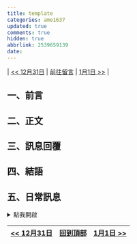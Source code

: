 ```yaml
---
title: template
categories: ame1637
updated: true
comments: true
hidden: true
abbrlink: 2539659139
date:
---
```


| <a href="/ame1637/1713164916"><< 12月31日</a> | <a href="#comments">前往留言</a> | <a href="#"> 1月1日 >></a> |

## 一、前言
## 二、正文
## 三、訊息回覆
## 四、結語
## 五、日常訊息

<details>
<summary>點我開啟</summary>
</details>

<div id="comments"></div>

| <a href="/ame1637/1713164916"><< 12月31日</a> | <a href="#" onclick="scrollToTop(event)">回到頂部</a> | <a href="/ame1637/3400233276"> 1月1日 >></a> |
| :-------------------------------------------: | :---------------------------------------------------: | :------------------------------------------: |

<script>
document.addEventListener('DOMContentLoaded', function() {
    window.scrollToTop = function(event) {
        event.preventDefault();
        window.scrollTo({
            top: 0,
            behavior: 'smooth'
        });
    }
});
</script>